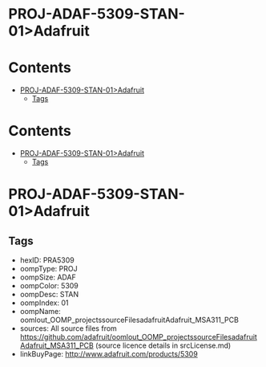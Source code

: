 
PROJ-ADAF-5309-STAN-01>Adafruit
===============================

Contents
========

* [PROJ-ADAF-5309-STAN-01>Adafruit](#proj-adaf-5309-stan-01adafruit)
	* [Tags](#tags)

Contents
========

* [PROJ-ADAF-5309-STAN-01>Adafruit](#proj-adaf-5309-stan-01adafruit)
	* [Tags](#tags)

# PROJ-ADAF-5309-STAN-01>Adafruit

## Tags

- hexID: PRA5309
- oompType: PROJ
- oompSize: ADAF
- oompColor: 5309
- oompDesc: STAN
- oompIndex: 01
- oompName: oomlout_OOMP_projectssourceFilesadafruitAdafruit_MSA311_PCB
- sources: All source files from https://github.com/adafruit/oomlout_OOMP_projectssourceFilesadafruitAdafruit_MSA311_PCB (source licence details in srcLicense.md)
- linkBuyPage: http://www.adafruit.com/products/5309
